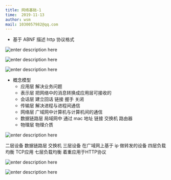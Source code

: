 ```yaml
---
title: 网络基础-1
time:  2019-11-13
author: wsm
mail: 1030057982@qq.com
---
```

* 基于 ABNF 描述 http 协议格式


![enter description here](https://img.wsmpage.cn/learning/2019-11-13/1573628913172.png)


![enter description here](https://img.wsmpage.cn/learning/2019-11-13/1573628891188.png)

![enter description here](https://img.wsmpage.cn/learning/2019-11-13/1573628829692.png)


* 概念模型
	* 应用层  解决业务问题 
	* 表示层  把网络中的消息转换成应用层可接收的
	* 会话层  建立回话 链接 握手 关闭
	* 传输层  解决进程与进程间通信
	* 网络层  广域网中计算机与计算机间的通信
	* 数据链路层  局域网中 通过 mac 地址 链接 交换机 路由器
	* 物理层  物理介质

![enter description here](https://img.wsmpage.cn/learning/2019-11-13/1573629351491.png)

二层设备 数据链路层 交换机
三层设备 在广域网上基于 ip 做转发的设备
四层负载均衡 TCP应用
七层负载均衡 着重应用于HTTP协议


![enter description here](https://img.wsmpage.cn/learning/2019-11-13/1573630397650.png)

![enter description here](https://img.wsmpage.cn/learning/2019-11-13/1573630545654.png)

